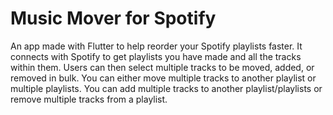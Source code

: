 # Music Mover for Spotify

An app made with Flutter to help reorder your Spotify playlists faster. It connects with Spotify to get playlists you have made and all the tracks within them. Users can then select multiple tracks to be moved, added, or removed in bulk. You can either move multiple tracks to another playlist or multiple playlists. You can add multiple tracks to another playlist/playlists or remove multiple tracks from a playlist.
